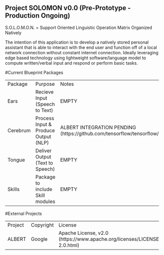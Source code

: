 ## Project SOLOMON v0.0 (Pre-Prototype - Production Ongoing)

S.O.L.O.M.O.N. = Support Oriented Linguistic Operation Matrix Organized Natively

The intention of this application is to develop a natively stored personal assistant that is able to interact with the end user and function off of a local network connection without constant internet connection. Ideally leveraging edge based technology using lightweight software/language model to compute written/verbal input and respond or perform basic tasks.

#Current Blueprint Packages
<table>
     <tr>
          <td>Package</td>
          <td>Purpose</td>
          <td>Notes</td>
     </tr>
     <tr>
          <td>Ears</td>
          <td>Recieve Input (Speech to Text)</td>
          <td>EMPTY</td>
     </tr>
     <tr>
          <td>Cerebrum</td>
          <td>Process Input & Produce Output (NLP)</td>
          <td>ALBERT INTEGRATION PENDING (https://github.com/tensorflow/tensorflow/pull/50934)
     </tr>
     <tr>
          <td>Tongue</td>
          <td>Deliver Output (Text to Speech)</td>
          <td>EMPTY</td>
     </tr>
     <tr>
          <td>Skills</td>
          <td>Package to include Skill modules</td>
          <td>EMPTY</td>
     </tr>
</table>

#External Projects
<table>
     <tr>
          <td>Project</td>
          <td>Copyright</td>
          <td>License</td>
     </tr>
     <tr>
          <td>ALBERT</td>
          <td>Google</td>
          <td>Apache License, v2.0 (https://www.apache.org/licenses/LICENSE-2.0.html)</td>
     </tr>
</table>
    
